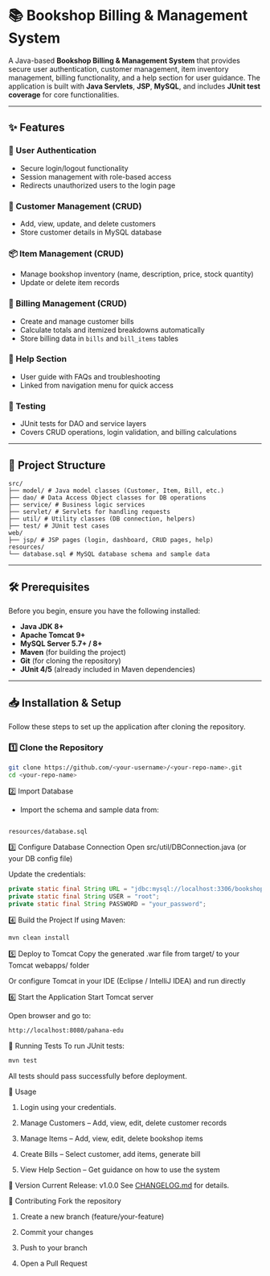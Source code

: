 # 📚 Bookshop Billing & Management System

A Java-based **Bookshop Billing & Management System** that provides secure user authentication, customer management, item inventory management, billing functionality, and a help section for user guidance. The application is built with **Java Servlets**, **JSP**, **MySQL**, and includes **JUnit test coverage** for core functionalities.

---

## ✨ Features

### 🔑 User Authentication
- Secure login/logout functionality
- Session management with role-based access
- Redirects unauthorized users to the login page

### 👥 Customer Management (CRUD)
- Add, view, update, and delete customers
- Store customer details in MySQL database

### 📦 Item Management (CRUD)
- Manage bookshop inventory (name, description, price, stock quantity)
- Update or delete item records

### 🧾 Billing Management (CRUD)
- Create and manage customer bills
- Calculate totals and itemized breakdowns automatically
- Store billing data in `bills` and `bill_items` tables

### 📖 Help Section
- User guide with FAQs and troubleshooting
- Linked from navigation menu for quick access

### 🧪 Testing
- JUnit tests for DAO and service layers
- Covers CRUD operations, login validation, and billing calculations

---

## 📂 Project Structure

```
src/ 
├── model/ # Java model classes (Customer, Item, Bill, etc.)
├── dao/ # Data Access Object classes for DB operations
├── service/ # Business logic services
├── servlet/ # Servlets for handling requests
├── util/ # Utility classes (DB connection, helpers)
├── test/ # JUnit test cases
web/
├── jsp/ # JSP pages (login, dashboard, CRUD pages, help)
resources/
└── database.sql # MySQL database schema and sample data

```

---

## 🛠 Prerequisites

Before you begin, ensure you have the following installed:

- **Java JDK 8+**
- **Apache Tomcat 9+**
- **MySQL Server 5.7+ / 8+**
- **Maven** (for building the project)
- **Git** (for cloning the repository)
- **JUnit 4/5** (already included in Maven dependencies)

---

## 📥 Installation & Setup

Follow these steps to set up the application after cloning the repository.

### 1️⃣ Clone the Repository
```bash
git clone https://github.com/<your-username>/<your-repo-name>.git
cd <your-repo-name>
```

2️⃣ Import Database
- Import the schema and sample data from:
```bash

resources/database.sql
```

3️⃣ Configure Database Connection
Open src/util/DBConnection.java (or your DB config file)

Update the credentials:
```java
private static final String URL = "jdbc:mysql://localhost:3306/bookshop_db";
private static final String USER = "root";
private static final String PASSWORD = "your_password";
```
4️⃣ Build the Project
If using Maven:
```bash
mvn clean install
```

5️⃣ Deploy to Tomcat
Copy the generated .war file from target/ to your Tomcat webapps/ folder

Or configure Tomcat in your IDE (Eclipse / IntelliJ IDEA) and run directly

6️⃣ Start the Application
Start Tomcat server

Open browser and go to:
```bash
http://localhost:8080/pahana-edu
```

🧪 Running Tests
To run JUnit tests:
```bash
mvn test
```
All tests should pass successfully before deployment.

📖 Usage
1. Login using your credentials.

2. Manage Customers – Add, view, edit, delete customer records

3. Manage Items – Add, view, edit, delete bookshop items

4.  Create Bills – Select customer, add items, generate bill

5. View Help Section – Get guidance on how to use the system

📌 Version
Current Release: v1.0.0
See [CHANGELOG.md](https://github.com/ImashiRodrigo/pahana-edu/blob/main/CHANGELOG.md) for details.

🤝 Contributing
Fork the repository

1. Create a new branch (feature/your-feature)

2. Commit your changes

3. Push to your branch

4. Open a Pull Request


